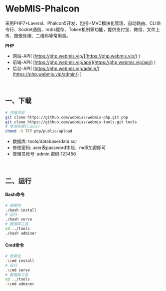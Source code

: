 # WebMIS-Phalcon
采用PHP7+Laveral、Phalcon5开发，包括HMVC模块化管理、自动路由、CLI命令行、Socket通信、redis缓存、Token机制等功能，提供支付宝、微信、文件上传、图像处理、二维码等常用类。

**PHP**
- 网站-API( [https://php.webmis.vip/](https://php.webmis.vip/) )
- 前端-API( [https://php.webmis.vip/api/](https://php.webmis.vip/api/) )
- 后台-API( [https://php.webmis.vip/admin/](https://php.webmis.vip/admin/) )


<br/>

## 一、下载
```bash
# 克隆项目
git clone https://github.com/webmiss/webmis-php.git php
git clone https://github.com/webmiss/webmis-tools.git tools
# 修改权限(linux)
chmod -R 777 php/public/upload
```
- 数据库: tools/database/data.sql
- 修改密码: user表password字段，md5加密即可
- 管理员账号: admin 密码:123456

<br/>

## 二、运行
#### Bash命令
```bash
# 依赖包
./bash install
# 运行
./bash serve
# 数据库工具
cd ../tools
./bash adminer
```

#### Cmd命令
```bash
# 依赖包
.\cmd install
# 运行
.\cmd serve
# 数据库工具
cd ../tools
.\cmd adminer
```

<br/><br/>